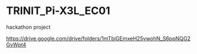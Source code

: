 # TRINIT_Pi-X3L_EC01
hackathon project

https://drive.google.com/drive/folders/1mTbiGEmxeH25vwohN_S6ppNQG2GvWpt4
